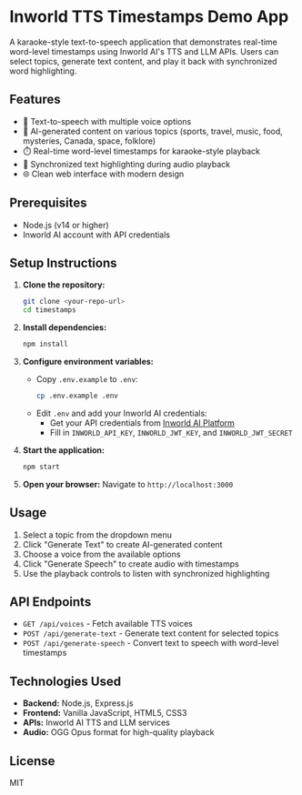 # Inworld TTS Timestamps Demo App

A karaoke-style text-to-speech application that demonstrates real-time word-level timestamps using Inworld AI's TTS and LLM APIs. Users can select topics, generate text content, and play it back with synchronized word highlighting.

## Features

- 🎤 Text-to-speech with multiple voice options
- 📝 AI-generated content on various topics (sports, travel, music, food, mysteries, Canada, space, folklore)
- ⏱️ Real-time word-level timestamps for karaoke-style playback
- 🎵 Synchronized text highlighting during audio playback
- 🌐 Clean web interface with modern design

## Prerequisites

- Node.js (v14 or higher)
- Inworld AI account with API credentials

## Setup Instructions

1. **Clone the repository:**
   ```bash
   git clone <your-repo-url>
   cd timestamps
   ```

2. **Install dependencies:**
   ```bash
   npm install
   ```

3. **Configure environment variables:**
   - Copy `.env.example` to `.env`:
     ```bash
     cp .env.example .env
     ```
   - Edit `.env` and add your Inworld AI credentials:
     - Get your API credentials from [Inworld AI Platform](https://www.platform.inworld.ai/)
     - Fill in `INWORLD_API_KEY`, `INWORLD_JWT_KEY`, and `INWORLD_JWT_SECRET`

4. **Start the application:**
   ```bash
   npm start
   ```

5. **Open your browser:**
   Navigate to `http://localhost:3000`

## Usage

1. Select a topic from the dropdown menu
2. Click "Generate Text" to create AI-generated content
3. Choose a voice from the available options
4. Click "Generate Speech" to create audio with timestamps
5. Use the playback controls to listen with synchronized highlighting

## API Endpoints

- `GET /api/voices` - Fetch available TTS voices
- `POST /api/generate-text` - Generate text content for selected topics
- `POST /api/generate-speech` - Convert text to speech with word-level timestamps

## Technologies Used

- **Backend:** Node.js, Express.js
- **Frontend:** Vanilla JavaScript, HTML5, CSS3
- **APIs:** Inworld AI TTS and LLM services
- **Audio:** OGG Opus format for high-quality playback

## License

MIT
